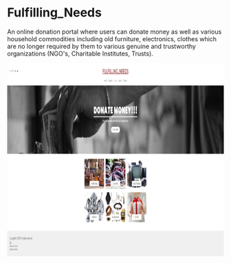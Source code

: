 # Fulfilling_Needs
An online donation portal where users can donate money as well as various household commodities including old furniture, electronics, clothes which are no longer required by them to various genuine and trustworthy organizations (NGO's, Charitable Institutes, Trusts).

<img src="Capture1.png" height="450px">
